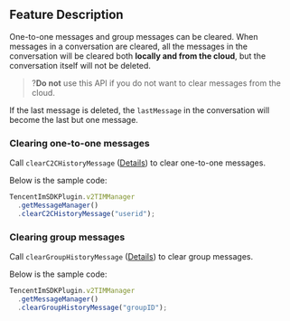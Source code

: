 ## Feature Description

One-to-one messages and group messages can be cleared.
When messages in a conversation are cleared, all the messages in the conversation will be cleared both **locally and from the cloud**, but the conversation itself will not be deleted.

> ?**Do not** use this API if you do not want to clear messages from the cloud.

If the last message is deleted, the `lastMessage` in the conversation will become the last but one message.

### Clearing one-to-one messages

Call `clearC2CHistoryMessage` ([Details](https://comm.qq.com/im/doc/RN/en/Api/V2TIMMessageManager/clearC2CHistoryMessage.html)) to clear one-to-one messages.

Below is the sample code:

```javascript
TencentImSDKPlugin.v2TIMManager
  .getMessageManager()
  .clearC2CHistoryMessage("userid");
```

### Clearing group messages

Call `clearGroupHistoryMessage` ([Details](https://comm.qq.com/im/doc/RN/en/Api/V2TIMMessageManager/clearGroupHistoryMessage.html)) to clear group messages.

Below is the sample code:

```javascript
TencentImSDKPlugin.v2TIMManager
  .getMessageManager()
  .clearGroupHistoryMessage("groupID");
```
